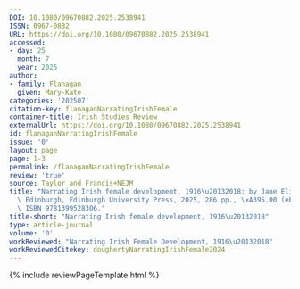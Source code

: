 ```yaml
---
DOI: 10.1080/09670882.2025.2538941
ISSN: 0967-0882
URL: https://doi.org/10.1080/09670882.2025.2538941
accessed:
- day: 25
  month: 7
  year: 2025
author:
- family: Flanagan
  given: Mary-Kate
categories: '202507'
citation-key: flanaganNarratingIrishFemale
container-title: Irish Studies Review
externalUrl: https://doi.org/10.1080/09670882.2025.2538941
id: flanaganNarratingIrishFemale
issue: '0'
layout: page
page: 1-3
permalink: /flanaganNarratingIrishFemale
review: 'true'
source: Taylor and Francis+NEJM
title: "Narrating Irish female development, 1916\u20132018: by Jane Elizabeth Dougherty,\
  \ Edinburgh, Edinburgh University Press, 2025, 286 pp., \xA395.00 (eBook (PDF)),\
  \ ISBN 9781399528306."
title-short: "Narrating Irish female development, 1916\u20132018"
type: article-journal
volume: '0'
workReviewed: "Narrating Irish Female Development, 1916\u20132018"
workReviewedCitekey: doughertyNarratingIrishFemale2024
---
```

{% include reviewPageTemplate.html %}